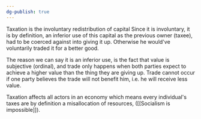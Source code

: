 ```yaml
---
dg-publish: true
---
```

Taxation is the involuntary redistribution of capital
Since it is involuntary, it is by definition, an inferior use of this capital as the previous owner (taxee), had to be coerced against into giving it up. Otherwise he would've voluntarily traded it for a better good. 

The reason we can say it is an inferior use, is the fact that value is subjective (ordinal), and trade only happens when both parties expect to achieve a higher value than the thing they are giving up. Trade cannot occur if one party believes the trade will not benefit him, i.e. he will receive less value.

Taxation affects all actors in an economy which means every individual's taxes are by definition a misallocation of resources, ([[Socialism is impossible]]).
